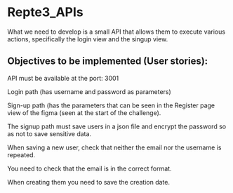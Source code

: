 # Repte3_APIs

What we need to develop is a small API that allows them to execute various actions, specifically the login view and the singup view.


## Objectives to be implemented (User stories):

API must be available at the port: 3001

Login path (has username and password as parameters)

Sign-up path (has the parameters that can be seen in the Register page view of the figma (seen at the start of the challenge).

The signup path must save users in a json file and encrypt the password so as not to save sensitive data.

When saving a new user, check that neither the email nor the username is repeated.

You need to check that the email is in the correct format.

When creating them you need to save the creation date.
